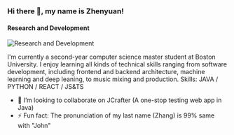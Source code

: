 ### Hi there 👋, my name is Zhenyuan!
#### Research and Development
![Research and Development](https://imgzhenyuanzhang.s3.ca-central-1.amazonaws.com/Screenshot+2024-01-31+at+2.37.18%E2%80%AFPM.png)

I'm currently a second-year computer science master student at Boston University. I enjoy learning all kinds of technical skills ranging from software development, including frontend and backend architecture, machine learning and deep leaning, to music mixing and production. 
Skills: JAVA / PYTHON / REACT / JS&TS 

- 👯 I’m looking to collaborate on JCrafter (A one-stop testing web app in Java) 
- ⚡ Fun fact: The pronunciation of my last name (Zhang) is 99% same with "John"  




